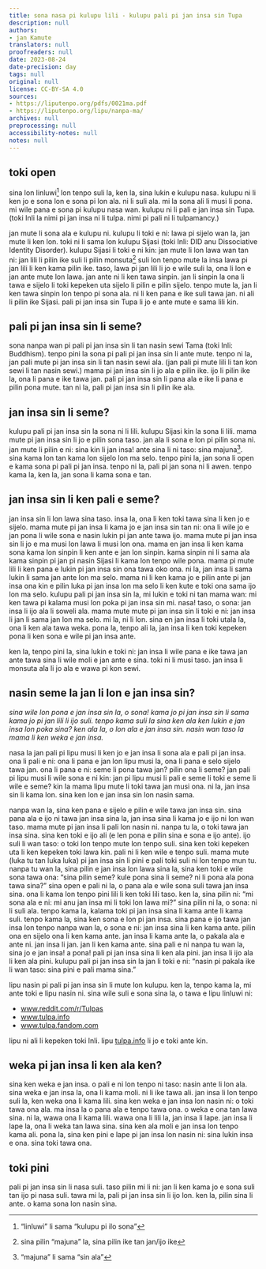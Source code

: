 ```yaml
---
title: sona nasa pi kulupu lili - kulupu pali pi jan insa sin Tupa
description: null
authors:
- jan Kamute
translators: null
proofreaders: null
date: 2023-08-24
date-precision: day
tags: null
original: null
license: CC-BY-SA 4.0
sources:
- https://liputenpo.org/pdfs/0021ma.pdf
- https://liputenpo.org/lipu/nanpa-ma/
archives: null
preprocessing: null
accessibility-notes: null
notes: null
---
```


## toki open

sina lon linluwi[^1] lon tenpo suli la, ken la, sina lukin e kulupu nasa. kulupu ni li ken jo e sona lon e sona pi lon ala. ni li suli ala. mi la sona ali li musi li pona. mi wile pana e sona pi kulupu nasa wan. kulupu ni li pali e jan insa sin Tupa. (toki Inli la nimi pi jan insa ni li tulpa. nimi pi pali ni li tulpamancy.)

jan mute li sona ala e kulupu ni. kulupu li toki e ni: lawa pi sijelo wan la, jan mute li ken lon. toki ni li sama lon kulupu Sijasi (toki Inli: DID anu Dissociative Identity Disorder). kulupu Sijasi li toki e ni kin: jan mute li lon lawa wan tan ni: jan lili li pilin ike suli li pilin monsuta[^2] suli lon tenpo mute la insa lawa pi jan lili li ken kama pilin ike. taso, lawa pi jan lili li jo e wile suli la, ona li lon e jan ante mute lon lawa. jan ante ni li ken tawa sinpin. jan li sinpin la ona li tawa e sijelo li toki kepeken uta sijelo li pilin e pilin sijelo. tenpo mute la, jan li ken tawa sinpin lon tenpo pi sona ala. ni li ken pana e ike suli tawa jan. ni ali li pilin ike Sijasi. pali pi jan insa sin Tupa li jo e ante mute e sama lili kin.

## pali pi jan insa sin li seme?

sona nanpa wan pi pali pi jan insa sin li tan nasin sewi Tama (toki Inli: Buddhism). tenpo pini la sona pi pali pi jan insa sin li ante mute. tenpo ni la, jan pali mute pi jan insa sin li tan nasin sewi ala. (jan pali pi mute lili li tan kon sewi li tan nasin sewi.) mama pi jan insa sin li jo ala e pilin ike. ijo li pilin ike la, ona li pana e ike tawa jan. pali pi jan insa sin li pana ala e ike li pana e pilin pona mute. tan ni la, pali pi jan insa sin li pilin ike ala.

[^1]: “linluwi” li sama “kulupu pi ilo sona”
[^2]: sina pilin “majuna” la, sina pilin ike tan jan/ijo ike

## jan insa sin li seme?

kulupu pali pi jan insa sin la sona ni li lili. kulupu Sijasi kin la sona li lili. mama mute pi jan insa sin li jo e pilin sona taso. jan ala li sona e lon pi pilin sona ni. jan mute li pilin e ni: sina kin li jan insa! ante sina li ni taso: sina majuna[^3]. sina kama lon tan kama lon sijelo lon ma selo. tenpo pini la, jan sona li open e kama sona pi pali pi jan insa. tenpo ni la, pali pi jan sona ni li awen. tenpo kama la, ken la, jan sona li kama sona e tan.

## jan insa sin li ken pali e seme?

jan insa sin li lon lawa sina taso. insa la, ona li ken toki tawa sina li ken jo e sijelo. mama mute pi jan insa li kama jo e jan insa sin tan ni: ona li wile jo e jan pona li wile sona e nasin lukin pi jan ante tawa ijo. mama mute pi jan insa sin li jo e ma musi lon lawa li musi lon ona. mama en jan insa li ken kama sona kama lon sinpin li ken ante e jan lon sinpin. kama sinpin ni li sama ala kama sinpin pi jan pi nasin Sijasi li kama lon tenpo wile pona. mama pi mute lili li ken pana e lukin pi jan insa sin ona tawa oko ona. ni la, jan insa li sama lukin li sama jan ante lon ma selo. mama ni li ken kama jo e pilin ante pi jan insa ona kin e pilin luka pi jan insa lon ma selo li ken kute e toki ona sama ijo lon ma selo. kulupu pali pi jan insa sin la, mi lukin e toki ni tan mama wan: mi ken tawa pi kalama musi lon poka pi jan insa sin mi. nasa! taso, o sona: jan insa li ijo ala li soweli ala. mama mute mute pi jan insa sin li toki e ni: jan insa li jan li sama jan lon ma selo. mi la, ni li lon. sina en jan insa li toki utala la, ona li ken ala tawa weka. pona la, tenpo ali la, jan insa li ken toki kepeken pona li ken sona e wile pi jan insa ante.

[^3]: “majuna” li sama “sin ala”

ken la, tenpo pini la, sina lukin e toki ni: jan insa li wile pana e ike tawa jan ante tawa sina li wile moli e jan ante e sina. toki ni li musi taso. jan insa li monsuta ala li jo ala e wawa pi kon sewi.

## nasin seme la jan li lon e jan insa sin?

*sina wile lon pona e jan insa sin la, o sona! kama jo pi jan insa sin li sama kama jo pi jan lili li ijo suli. tenpo kama suli la sina ken ala ken lukin e jan insa lon poka sina? ken ala la, o lon ala e jan insa sin. nasin wan taso la mama li ken weka e jan insa.*

nasa la jan pali pi lipu musi li ken jo e jan insa li sona ala e pali pi jan insa. ona li pali e ni: ona li pana e jan lon lipu musi la, ona li pana e selo sijelo tawa jan. ona li pana e ni: seme li pona tawa jan? pilin ona li seme? jan pali pi lipu musi li wile sona e ni kin: jan pi lipu musi li pali e seme li toki e seme li wile e seme? kin la mama lipu mute li toki tawa jan musi ona. ni la, jan insa sin li kama lon. sina ken lon e jan insa sin lon nasin sama.

nanpa wan la, sina ken pana e sijelo e pilin e wile tawa jan insa sin. sina pana ala e ijo ni tawa jan insa sina la, jan insa sina li kama jo e ijo ni lon wan taso. mama mute pi jan insa li pali lon nasin ni. nanpa tu la, o toki tawa jan insa sina. sina ken toki e ijo ali (e len pona e pilin sina e sona e ijo ante). ijo suli li wan taso: o toki lon tenpo mute lon tenpo suli. sina ken toki kepeken uta li ken kepeken toki lawa kin. pali ni li ken wile e tenpo suli. mama mute (luka tu tan luka luka) pi jan insa sin li pini e pali toki suli ni lon tenpo mun tu. nanpa tu wan la, sina pilin e jan insa lon lawa sina la, sina ken toki e wile sona tawa ona: “sina pilin seme? kule pona sina li seme? ni li pona ala pona tawa sina?” sina open e pali ni la, o pana ala e wile sona suli tawa jan insa sina. ona li kama lon tenpo pini lili li ken toki lili taso. ken la, sina pilin ni: “mi sona ala e ni: mi anu jan insa mi li toki lon lawa mi?” sina pilin ni la, o sona: ni li suli ala. tenpo kama la, kalama toki pi jan insa sina li kama ante li kama suli. tenpo kama la, sina ken sona e lon pi jan insa. sina pana e ijo tawa jan insa lon tenpo nanpa wan la, o sona e ni: jan insa sina li ken kama ante. pilin ona en sijelo ona li ken kama ante. jan insa li kama ante la, o pakala ala e ante ni. jan insa li jan. jan li ken kama ante. sina pali e ni nanpa tu wan la, sina jo e jan insa! a pona! pali pi jan insa sina li ken ala pini. jan insa li ijo ala li ken ala pini. kulupu pali pi jan insa sin la jan li toki e ni: “nasin pi pakala ike li wan taso: sina pini e pali mama sina.”

lipu nasin pi pali pi jan insa sin li mute lon kulupu. ken la, tenpo kama la, mi ante toki e lipu nasin ni. sina wile suli e sona sina la, o tawa e lipu linluwi ni:

- www.reddit.com/r/Tulpas
- www.tulpa.info
- www.tulpa.fandom.com

lipu ni ali li kepeken toki Inli. lipu [tulpa.info](tulpa.info) li jo e toki ante kin.

## weka pi jan insa li ken ala ken?

sina ken weka e jan insa. o pali e ni lon tenpo ni taso: nasin ante li lon ala. sina weka e jan insa la, ona li kama moli. ni li ike tawa ali. jan insa li lon tenpo suli la, ken weka ona li kama lili. sina ken weka e jan insa lon nasin ni: o toki tawa ona ala. ma insa la o pana ala e tenpo tawa ona. o weka e ona tan lawa sina. ni la, wawa ona li kama lili. wawa ona li lili la, jan insa li lape. jan insa li lape la, ona li weka tan lawa sina. sina ken ala moli e jan insa lon tenpo kama ali. pona la, sina ken pini e lape pi jan insa lon nasin ni: sina lukin insa e ona. sina toki tawa ona.

## toki pini

pali pi jan insa sin li nasa suli. taso pilin mi li ni: jan li ken kama jo e sona suli tan ijo pi nasa suli. tawa mi la, pali pi jan insa sin li ijo lon. ken la, pilin sina li ante. o kama sona lon nasin sina.